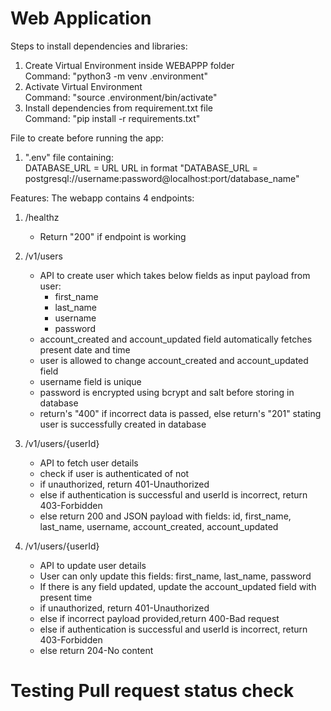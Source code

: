 
# Web Application

Steps to install dependencies and libraries:
1. Create Virtual Environment inside WEBAPPP folder\
   Command: "python3 -m venv .environment"
2. Activate Virtual Environment\
   Command: "source .environment/bin/activate"
3. Install dependencies from requirement.txt file\
   Command: "pip install -r requirements.txt"

File to create before running the app:
1. ".env" file containing:\
   DATABASE_URL = URL
   URL in format "DATABASE_URL = postgresql://username:password@localhost:port/database_name"

Features:
The webapp contains 4 endpoints:

1. /healthz
   - Return "200" if endpoint is working

2. /v1/users
   - API to create user which takes below fields as input payload from user:
     - first_name
     - last_name
     - username
     - password
   - account_created and account_updated field automatically fetches present date and time
   - user is allowed to change account_created and account_updated field
   - username field is unique
   - password is encrypted using bcrypt and salt before storing in database
   - return's "400" if incorrect data is passed, else return's "201" stating user is successfully created in database

3. /v1/users/{userId}
   - API to fetch user details
   - check if user is authenticated of not
   - if unauthorized, return 401-Unauthorized
   - else if authentication is successful and userId is incorrect, return 403-Forbidden
   - else return 200 and JSON payload with fields: id, first_name, last_name, username, account_created, account_updated
   
4. /v1/users/{userId}
   - API to update user details
   - User can only update this fields: first_name, last_name, password
   - If there is any field updated, update the account_updated field with present time
   - if unauthorized, return 401-Unauthorized
   - else if incorrect payload provided,return 400-Bad request
   - else if authentication is successful and userId is incorrect, return 403-Forbidden
   - else return 204-No content 
   
# Testing Pull request status check